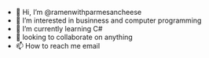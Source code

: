 - 👋 Hi, I’m @ramenwithparmesancheese
- 👀 I’m interested in businness and computer programming
- 🌱 I’m currently learning C#
- 🍻 looking to collaborate on anything
- 📫 How to reach me email

<!---
ramenwithparmesancheese/ramenwithparmesancheese is a ✨ special ✨ repository because its `README.md` (this file) appears on your GitHub profile.
You can click the Preview link to take a look at your changes.
--->
